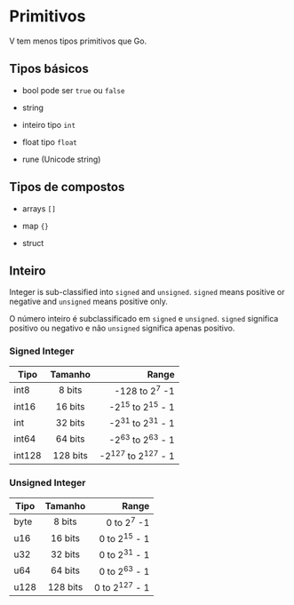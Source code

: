 # Primitivos

V tem menos tipos primitivos que Go.

## Tipos básicos

- bool pode ser `true` ou `false`

- string

- inteiro tipo `int`

- float tipo `float`

- rune (Unicode string)

## Tipos de compostos

- arrays `[]`

- map `{}`

- struct

## Inteiro

Integer is sub-classified into `signed` and `unsigned`. `signed` means positive or negative and `unsigned` means positive only.

O número inteiro é subclassificado em `signed` e `unsigned`. `signed` significa positivo ou negativo e não `unsigned` significa apenas positivo.

### Signed Integer

| Tipo   | Tamanho  |                                   Range |
| ------ | :------: | --------------------------------------: |
| int8   |  8 bits  |                -128 to 2<sup>7</sup> -1 |
| int16  | 16 bits  |   -2<sup>15</sup> to 2<sup>15</sup> - 1 |
| int    | 32 bits  |   -2<sup>31</sup> to 2<sup>31</sup> - 1 |
| int64  | 64 bits  |   -2<sup>63</sup> to 2<sup>63</sup> - 1 |
| int128 | 128 bits | -2<sup>127</sup> to 2<sup>127</sup> - 1 |

### Unsigned Integer

| Tipo | Tamanho  |                    Range |
| ---- | :------: | -----------------------: |
| byte |  8 bits  |    0 to 2<sup>7</sup> -1 |
| u16  | 16 bits  |  0 to 2<sup>15</sup> - 1 |
| u32  | 32 bits  |  0 to 2<sup>31</sup> - 1 |
| u64  | 64 bits  |  0 to 2<sup>63</sup> - 1 |
| u128 | 128 bits | 0 to 2<sup>127</sup> - 1 |
